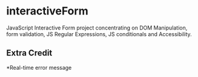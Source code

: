# interactiveForm
JavaScript Interactive Form project concentrating on DOM Manipulation, form validation, 
JS Regular Expressions, JS conditionals and Accessibility.

## Extra Credit
*Real-time error message 

